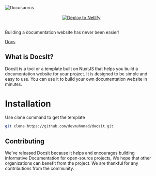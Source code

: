 <img style="margin: 0 auto;" src="https://i.ibb.co/Yt6VsT4/docsit.png" alt="Docusaurus">
<p align="center" style="margin-top: 1rem;">
  <a href="https://app.netlify.com/start/deploy?repository=https://github.com/devmuhnnad/docsit"><img src="https://www.netlify.com/img/deploy/button.svg" alt="Deploy to Netlify"></a>
</p>
</br>
Building a documentation website has never been easier!

[Docs](https://docsit.netlify.app/)

## What is DocsIt?

DocsIt is a tool or a template built on NuxtJS that helps you build a documentation website for your project. It is designed to be simple and easy to use. You can use it to build your own documentation website in minutes.

# Installation

Use clone command to get the template

```bash
git clone https://github.com/devmuhnnad/docsit.git
```

## Contributing

We've released DocsIt because it helps and encourages building informative Documentation for open-source projects, We hope that other organizations can benefit from the project. We are thankful for any contributions from the community.
